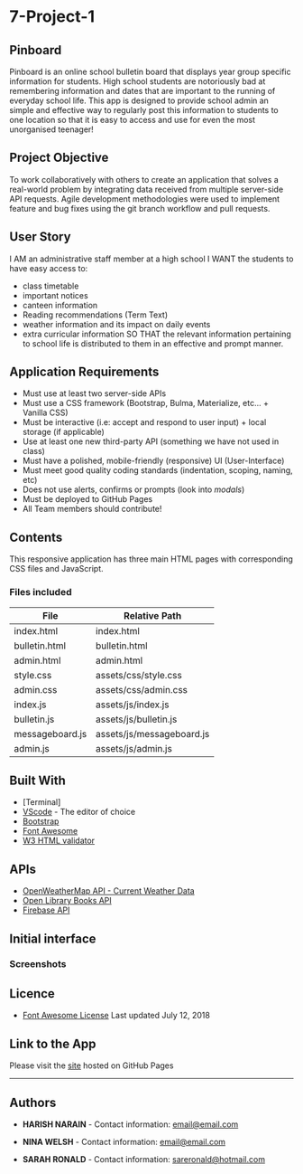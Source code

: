 # 7-Project-1
## Pinboard
Pinboard is an online school bulletin board that displays year group specific information for students. High school students are notoriously bad at remembering information and dates that are important to the running of everyday school life. This app is designed to provide school admin an simple and effective way to regularly post this information to students to one location so that it is easy to access and use for even the most unorganised teenager!

## Project Objective
To work collaboratively with others to create an application that solves a real-world problem by integrating data received from multiple server-side API requests. Agile development methodologies were used to implement feature and bug fixes using the git branch workflow and pull requests. 

## User Story

I AM an administrative staff member at a high school
I WANT the students to have easy access to:
* class timetable
* important notices
* canteen information
* Reading recommendations (Term Text)
* weather information and its impact on daily events
* extra curricular information
SO THAT the relevant information pertaining to school life is distributed to them in an effective and prompt manner.

## Application Requirements

* Must use at least two server-side APIs
* Must use a CSS framework (Bootstrap, Bulma, Materialize, etc... + Vanilla CSS)
* Must be interactive (i.e: accept and respond to user input) + local storage (if applicable)
* Use at least one new third-party API (something we have not used in class)
* Must have a polished, mobile-friendly (responsive) UI (User-Interface)
* Must meet good quality coding standards (indentation, scoping, naming, etc)
* Does not use alerts, confirms or prompts (look into _modals_)
* Must be deployed to GitHub Pages
* All Team members should contribute!

## Contents

This responsive application has three main HTML pages with corresponding CSS files and JavaScript.

### Files included
| File | Relative Path |
| ------ | ------ |
| index.html | index.html |
| bulletin.html | bulletin.html |
| admin.html | admin.html |
| style.css | assets/css/style.css |
| admin.css | assets/css/admin.css |
| index.js | assets/js/index.js |
| bulletin.js | assets/js/bulletin.js |
| messageboard.js | assets/js/messageboard.js |
| admin.js | assets/js/admin.js |

## Built With
* [Terminal]
* [VScode](https://code.visualstudio.com/) - The editor of choice
* [Bootstrap](https://getbootstrap.com/docs/4.5/components/alerts/)
* [Font Awesome](https://getbootstrap.com/docs/4.5/components/alerts/)
* [W3 HTML validator](https://validator.w3.org/)

## APIs
* [OpenWeatherMap API - Current Weather Data](https://openweathermap.org/api)
* [Open Library Books API](https://openlibrary.org/dev/docs/api/books)
* [Firebase API](https://firebase.google.com/docs/reference)

## Initial interface 
### Screenshots



## Licence
* [Font Awesome License](https://fontawesome.com/license/free) Last updated July 12, 2018

## Link to the App
Please visit the <a href="">site</a> hosted on GitHub Pages<hr>

## Authors
* **HARISH NARAIN** - 
Contact information:
email@email.com

* **NINA WELSH** - 
Contact information:
email@email.com

* **SARAH RONALD** - 
Contact information:
sareronald@hotmail.com

